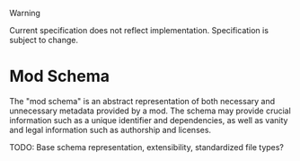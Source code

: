 > [!WARNING]
> Current specification does not reflect implementation. Specification is subject to change.

# Mod Schema

The "mod schema" is an abstract representation of both necessary and unnecessary metadata provided by a mod.
The schema may provide crucial information such as a unique identifier and dependencies, as well as vanity and legal information such as authorship and licenses.

TODO: Base schema representation, extensibility, standardized file types?
